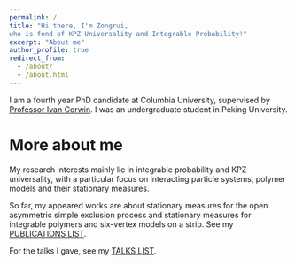 ```yaml
---
permalink: /
title: "Hi there, I'm Zongrui, 
who is fond of KPZ Universality and Integrable Probability!"
excerpt: "About me" 
author_profile: true
redirect_from: 
  - /about/
  - /about.html
---
```


I am a fourth year PhD candidate at Columbia University, supervised by [Professor Ivan Corwin](https://www.math.columbia.edu/~corwin/). I was an undergraduate student in Peking University.


More about me
======

My research interests mainly lie in integrable probability and KPZ universality, with a particular focus on interacting particle systems, polymer models and their stationary measures.

So far, my appeared works are about stationary measures for the open asymmetric simple exclusion process and stationary measures for integrable polymers and six-vertex models on a strip. See my [PUBLICATIONS LIST](https://ZongruiYang1.github.io/publications/).

For the talks I gave, see my [TALKS LIST](https://ZongruiYang1.github.io/talks/).
